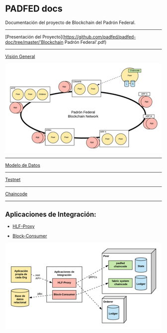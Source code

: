 # PADFED docs

Documentación del proyecto de Blockchain del Padrón Federal.

---

[Presentación del Proyecto](https://github.com/padfed/padfed-doc/tree/master/'Blockchain Padrón Federal'.pdf)


---

[Visión General](https://github.com/padfed/padfed-doc/tree/master/overview)

![](images/network-diagram-1.png)

---

[Modelo de Datos](https://github.com/padfed/padfed-doc/tree/master/model)

---

[Testnet](https://github.com/padfed/padfed-doc/tree/master/testnet-network-setup)

---

[Chaincode](https://github.com/padfed/padfed-doc/tree/master/chaincode)

---

## Aplicaciones de Integración:

- [HLF-Proxy](applications/hlf-proxy/README.md)

- [Block-Consumer](applications/block-consumer/README.md)

![](images/aplicaciones-de-integracion.png)
